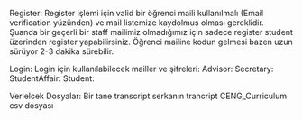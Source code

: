 Register:
Register işlemi için valid bir öğrenci maili kullanılmalı (Email verification yüzünden) ve mail listemize kaydolmuş olması gereklidir.
Şuanda bir geçerli bir staff mailimiz olmadığımız için sadece register student üzerinden register yapabilirsiniz.
Öğrenci mailine kodun gelmesi bazen uzun sürüyor 2-3 dakika sürebilir.

Login:
Login için kullanılabilecek mailler ve şifreleri:
Advisor:
Secretary:
StudentAffair:
Student:


Verielcek Dosyalar:
Bir tane transcript serkanın trancript
CENG_Curriculum csv dosyası

